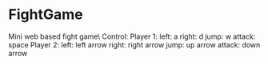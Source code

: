 # FightGame
 
Mini web based fight game\\
Control:
    Player 1: 
        left: a
        right: d
        jump: w
        attack: space
    Player 2:
        left: left arrow
        right: right arrow
        jump: up arrow
        attack: down arrow
